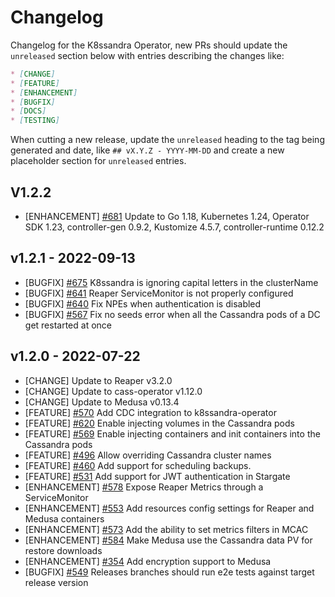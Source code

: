 # Changelog

Changelog for the K8ssandra Operator, new PRs should update the `unreleased` section below with entries describing the changes like:

```markdown
* [CHANGE]
* [FEATURE]
* [ENHANCEMENT]
* [BUGFIX]
* [DOCS]
* [TESTING]
```

When cutting a new release, update the `unreleased` heading to the tag being generated and date, like `## vX.Y.Z - YYYY-MM-DD` and create a new placeholder section for  `unreleased` entries.

## V1.2.2

* [ENHANCEMENT] [#681](https://github.com/k8ssandra/k8ssandra-operator/issues/681) Update to Go 1.18, Kubernetes 1.24, Operator SDK 1.23, controller-gen 0.9.2, Kustomize 4.5.7, controller-runtime 0.12.2

## v1.2.1 - 2022-09-13

* [BUGFIX] [#675](https://github.com/k8ssandra/k8ssandra-operator/issues/675) K8ssandra is ignoring capital letters in the clusterName
* [BUGFIX] [#641](https://github.com/k8ssandra/k8ssandra-operator/issues/641) Reaper ServiceMonitor is not properly configured
* [BUGFIX] [#640](https://github.com/k8ssandra/k8ssandra-operator/issues/640) Fix NPEs when authentication is disabled
* [BUGFIX] [#567](https://github.com/k8ssandra/k8ssandra-operator/issues/567) Fix no seeds error when all the Cassandra pods of a DC get restarted at once

## v1.2.0 - 2022-07-22

* [CHANGE] Update to Reaper v3.2.0
* [CHANGE] Update to cass-operator v1.12.0
* [CHANGE] Update to Medusa v0.13.4
* [FEATURE] [#570](https://github.com/k8ssandra/k8ssandra-operator/issues/570) Add CDC integration to k8ssandra-operator
* [FEATURE] [#620](https://github.com/k8ssandra/k8ssandra-operator/issues/620) Enable injecting volumes in the Cassandra pods
* [FEATURE] [#569](https://github.com/k8ssandra/k8ssandra-operator/issues/569) Enable injecting containers and init containers into the Cassandra pods
* [FEATURE] [#496](https://github.com/k8ssandra/k8ssandra-operator/issues/496) Allow overriding Cassandra cluster names
* [FEATURE] [#460](https://github.com/k8ssandra/k8ssandra-operator/pull/460) Add support for scheduling backups.
* [FEATURE] [#531](https://github.com/k8ssandra/k8ssandra-operator/issues/531) Add support for JWT authentication in Stargate
* [ENHANCEMENT] [#578](https://github.com/k8ssandra/k8ssandra-operator/issues/578) Expose Reaper Metrics through a ServiceMonitor
* [ENHANCEMENT] [#553](https://github.com/k8ssandra/k8ssandra-operator/issues/531) Add resources config settings for Reaper and Medusa containers
* [ENHANCEMENT] [#573](https://github.com/k8ssandra/k8ssandra-operator/issues/573) Add the ability to set metrics filters in MCAC
* [ENHANCEMENT] [#584](https://github.com/k8ssandra/k8ssandra-operator/issues/584) Make Medusa use the Cassandra data PV for restore downloads
* [ENHANCEMENT] [#354](https://github.com/k8ssandra/k8ssandra-operator/issues/354) Add encryption support to Medusa
* [BUGFIX] [#549](https://github.com/k8ssandra/k8ssandra-operator/issues/549) Releases branches should run e2e tests against target release version
